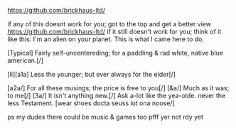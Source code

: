https://github.com/brickhaus-ltd/

if any of this doesnt work for you; got to the top and get a better view https://github.com/brickhaus-ltd/
if it still doesn't work for you; think of it like this: I'm an alien on your planet. This is what I came here to do.

[Typical] Fairly self-uncentereding; for a paddling & rad white, native blue american.[/]

[li][a1a] Less the younger; but ever always for the elder[/]

[a2a/] For all these musings; the price is free to you[/]
[&a/] Much as it was; to me[/]
[3a/] It isn't anything new.[/]
Ask a-lot like the yea-olde.
never the less
Testament.
[wear shoes docta seuss lot ona noose/]


ps my dudes there could be music & games too pfff yer not rdy yet
